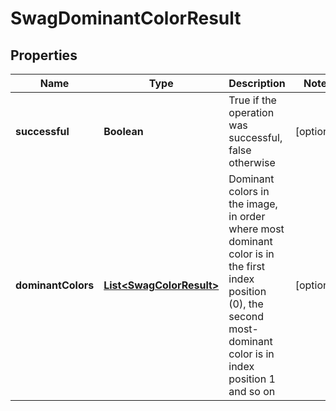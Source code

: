 
# SwagDominantColorResult

## Properties
Name | Type | Description | Notes
------------ | ------------- | ------------- | -------------
**successful** | **Boolean** | True if the operation was successful, false otherwise |  [optional]
**dominantColors** | [**List&lt;SwagColorResult&gt;**](SwagColorResult.md) | Dominant colors in the image, in order where most dominant color is in the first index position (0), the second most-dominant color is in index position 1 and so on |  [optional]



